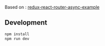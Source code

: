 Based on : [redux-react-router-async-example](http://emmenko.github.io/redux-react-router-async-example)


## Development

```bash
npm install
npm run dev
```
